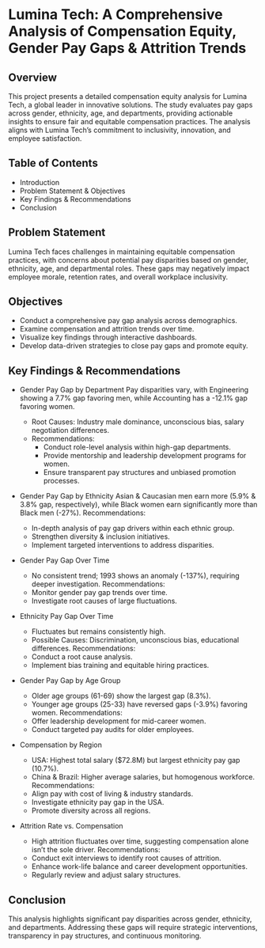 # Lumina Tech: A Comprehensive Analysis of Compensation Equity, Gender Pay Gaps & Attrition Trends

## Overview
This project presents a detailed compensation equity analysis for Lumina Tech, a global leader in innovative solutions. The study evaluates pay gaps across gender, ethnicity, age, and departments, providing actionable insights to ensure fair and equitable compensation practices. The analysis aligns with Lumina Tech’s commitment to inclusivity, innovation, and employee satisfaction.

## Table of Contents
- Introduction
- Problem Statement & Objectives
- Key Findings & Recommendations
- Conclusion

## Problem Statement
Lumina Tech faces challenges in maintaining equitable compensation practices, with concerns about potential pay disparities based on gender, ethnicity, age, and departmental roles. These gaps may negatively impact employee morale, retention rates, and overall workplace inclusivity.

## Objectives
- Conduct a comprehensive pay gap analysis across demographics.
- Examine compensation and attrition trends over time.
- Visualize key findings through interactive dashboards.
- Develop data-driven strategies to close pay gaps and promote equity.

## Key Findings & Recommendations
- Gender Pay Gap by Department
  Pay disparities vary, with Engineering showing a 7.7% gap favoring men, while Accounting has a -12.1% gap favoring women.
   - Root Causes: Industry male dominance, unconscious bias, salary negotiation differences.
  - Recommendations:
    - Conduct role-level analysis within high-gap departments.
    - Provide mentorship and leadership development programs for women.
    - Ensure transparent pay structures and unbiased promotion processes.

- Gender Pay Gap by Ethnicity
    Asian & Caucasian men earn more (5.9% & 3.8% gap, respectively), while Black women earn significantly more than Black men (-27%).
  Recommendations:
    - In-depth analysis of pay gap drivers within each ethnic group.
    - Strengthen diversity & inclusion initiatives.
    - Implement targeted interventions to address disparities.

- Gender Pay Gap Over Time
    - No consistent trend; 1993 shows an anomaly (-137%), requiring deeper investigation.
  Recommendations:
    - Monitor gender pay gap trends over time.
    - Investigate root causes of large fluctuations.

- Ethnicity Pay Gap Over Time
    - Fluctuates but remains consistently high.
    - Possible Causes: Discrimination, unconscious bias, educational differences.
  Recommendations:
    - Conduct a root cause analysis.
    - Implement bias training and equitable hiring practices.

- Gender Pay Gap by Age Group
    - Older age groups (61-69) show the largest gap (8.3%).
    - Younger age groups (25-33) have reversed gaps (-3.9%) favoring women.
  Recommendations:
    - Offer leadership development for mid-career women.
    - Conduct targeted pay audits for older employees.

- Compensation by Region
    - USA: Highest total salary ($72.8M) but largest ethnicity pay gap (10.7%).
    - China & Brazil: Higher average salaries, but homogenous workforce.
  Recommendations:
    - Align pay with cost of living & industry standards.
    - Investigate ethnicity pay gap in the USA.
    - Promote diversity across all regions.

- Attrition Rate vs. Compensation
    - High attrition fluctuates over time, suggesting compensation alone isn’t the sole driver.
  Recommendations:
    - Conduct exit interviews to identify root causes of attrition.
    - Enhance work-life balance and career development opportunities.
    - Regularly review and adjust salary structures.
 
## Conclusion
This analysis highlights significant pay disparities across gender, ethnicity, and departments. Addressing these gaps will require strategic interventions, transparency in pay structures, and continuous monitoring.
